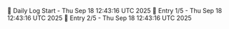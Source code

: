 📅 Daily Log Start - Thu Sep 18 12:43:16 UTC 2025
📌 Entry 1/5 - Thu Sep 18 12:43:16 UTC 2025
📌 Entry 2/5 - Thu Sep 18 12:43:16 UTC 2025
